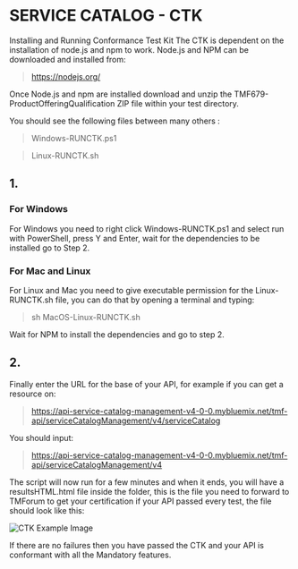 # SERVICE CATALOG - CTK
Installing and Running Conformance Test Kit
The CTK is dependent on the installation of node.js and npm to work.
Node.js and NPM can be downloaded and installed from:

>https://nodejs.org/

Once Node.js and npm are installed download and unzip the TMF679-ProductOfferingQualification ZIP file within your test directory.

You should see the following files between many others :

>Windows-RUNCTK.ps1

>Linux-RUNCTK.sh

## 1.
### For Windows
For Windows you need to right click Windows-RUNCTK.ps1 and select run with PowerShell, press Y and Enter, wait for the dependencies to be installed go to Step 2.
### For Mac and Linux
For Linux and Mac you need to give executable permission for the Linux-RUNCTK.sh file, you can do that by opening a terminal and typing:
>sh MacOS-Linux-RUNCTK.sh

Wait for NPM to install the dependencies and go to step 2.

## 2.
Finally enter the URL for the base of your API, for example if you can get a resource on:
>https://api-service-catalog-management-v4-0-0.mybluemix.net/tmf-api/serviceCatalogManagement/v4/serviceCatalog

You should input:
>https://api-service-catalog-management-v4-0-0.mybluemix.net/tmf-api/serviceCatalogManagement/v4

The script will now run for a few minutes and when it ends, you will have a resultsHTML.html file inside the folder, this is the file you need to forward to TMForum to get your certification if your API passed every test, the file should look like this:

![CTK Example Image](https://github.com/tmforum-rand/CTK-TMF633-ServiceCatalog-R18.5/blob/master/images/Output-Example.png)


If there are no failures then you have passed the CTK and your API is conformant with all
the Mandatory features.





